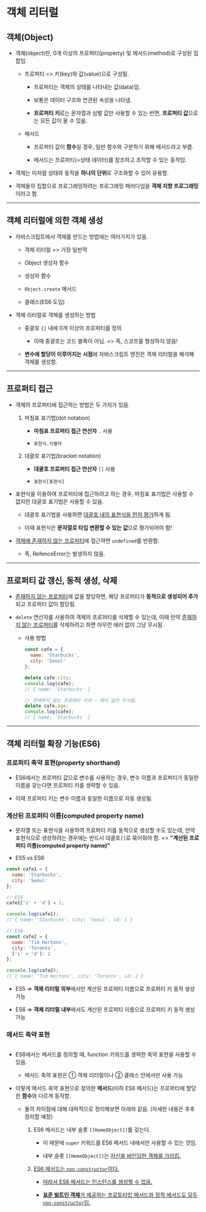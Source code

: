 # 객체 리터럴
## 객체(Object)

- 객체(object)란, 0개 이상의 프로퍼티(property) 및 메서드(method)로 구성된 집합임.

  - 프로퍼티 => 키(key)와 값(value)으로 구성됨.

    - 프로퍼티는 객체의 상태를 나타내는 값(data)임.

    - 보통은 데이터 구조와 연관된 속성을 나타냄.

    - **프로퍼티 키**로는 문자열과 심벌 값만 사용할 수 있는 반면, **프로퍼티 값**으로는 모든 값이 올 수 있음.

  - 메서드

    - 프로퍼티 값이 **함수**일 경우, 일반 함수와 구분하기 위해 메서드라고 부름.

    - 메서드는 프로퍼티(=상태 데이터)를 참조하고 조작할 수 있는 동작임.

- 객체는 이처럼 상태와 동작을 **하나의 단위**로 구조화할 수 있어 유용함.

- 객체들의 집합으로 프로그래밍하려는 프로그래밍 패러다임을 **객체 지향 프로그래밍**이라고 함.

___
## 객체 리터럴에 의한 객체 생성

- 자바스크립트에서 객체를 만드는 방법에는 여러가지가 있음.

  - 객체 리터럴 => 가장 일반적

  - Object 생성자 함수

  - 생성자 함수

  - `Object.create` 메서드

  - 클래스(ES6 도입)

- 객체 리터럴로 객체를 생성하는 방법

  - 중괄호 `{}` 내에 0개 이상의 프로퍼티를 정의

    - 이때 중괄호는 코드 블록이 아님. => 즉, 스코프를 형성하지 않음!

  - **변수에 할당이 이루어지는 시점**에 자바스크립트 엔진은 객체 리터럴을 해석해 객체를 생성함.

___
## 프로퍼티 접근

- 객체의 프로퍼티에 접근하는 방법은 두 가지가 있음.

  1. 마침표 표기법(dot notation)

      - **마침표 프로퍼티 접근 연산자** `.` 사용

      - `표현식.식별자`

  2. 대괄호 표기법(bracket notation)

      - **대괄호 프로퍼티 접근 연산자** `[]` 사용

      - `표현식[표현식]`

- 표현식을 이용하여 프로퍼티에 접근하려고 하는 경우, 마침표 표기법은 사용할 수 없지만 대괄호 표기법은 사용할 수 있음.

  - 대괄호 표기법을 사용하면 <u>대괄호 내의 표현식을 먼저 평가</u>하게 됨.

  - 이때 표현식은 **문자열로 타입 변환할 수 있는 값**으로 평가되어야 함!

- <u>객체에 존재하지 않는 프로퍼티</u>에 접근하면 `undefined`를 반환함.

  - 즉, RefenceError는 발생하지 않음.

___
## 프로퍼티 값 갱신, 동적 생성, 삭제

- <u>존재하지 않는 프로퍼티</u>에 값을 할당하면, 해당 프로퍼티가 **동적으로 생성되어 추가**되고 프로퍼티 값이 할당됨.

- `delete` 연산자를 사용하여 객체의 프로퍼티를 삭제할 수 있는데, 이때 만약 <u>존재하지 않는 프로퍼티</u>를 삭제하려고 하면 아무런 에러 없이 그냥 무시됨.

  - 사용 방법

    ```js
    const cafe = {
      name: 'Starbucks',
      city: 'Seoul'
    };

    delete cafe.city;
    console.log(cafe);
    // { name: 'Starbucks' }

    // 존재하지 않는 프로퍼티 삭제 → 에러 없이 무시됨.
    delete cafe.age;
    console.log(cafe);
    // { name: 'Starbucks' }
    ```

___
## 객체 리터럴 확장 기능(ES6)

### 프로퍼티 축약 표현(property shorthand)

- ES6에서는 프로퍼티 값으로 변수를 사용하는 경우, 변수 이름과 프로퍼티가 동일한 이름을 갖는다면 프로퍼티 키를 생략할 수 있음.

- 이때 프로퍼티 키는 변수 이름과 동일한 이름으로 자동 생성됨.

### 계산된 프로퍼티 이름(computed property name)

- 문자열 또는 표현식을 사용하여 프로퍼티 키를 동적으로 생성할 수도 있는데, 만약 표현식으로 생성하려는 경우에는 반드시 대괄호`[]`로 묶어줘야 함. => **"계산된 프로퍼티 이름(computed property name)"**

- ES5 vs ES6

```js
const cafe1 = {
  name: 'Starbucks',
  city: 'Seoul'
};

// ES5
cafe1['i' + 'd'] = 1;

console.log(cafe1);
// { name: 'Starbucks', city: 'Seoul', id: 1 }

// ES6
const cafe2 = {
  name: 'Tim Hortons',
  city: 'Toronto',
  ['i' + 'd']: 2
};

console.log(cafe2);
// { name: 'Tim Hortons', city: 'Toronto', id: 2 }
```

  - ES5 => **객체 리터럴 외부**에서만 계산된 프로퍼티 이름으로 프로퍼티 키 동적 생성 가능

  - ES6 => **객체 리터럴 내부**에서도 계산된 프로퍼티 이름으로 프로퍼티 키 동적 생성 가능

### 메서드 축약 표현

```js
```

- ES6에서는 메서드를 정의할 때, function 키워드를 생략한 축약 표현을 사용할 수 있음.

  - 메서드 축약 표현은 ① 객체 리터럴이나 ② 클래스 안에서만 사용 가능

- 이렇게 메서드 축약 표현으로 정의한 **메서드**(이하 ES6 메서드)는 프로퍼티에 할당한 **함수**와 다르게 동작함.

  - 둘의 차이점에 대해 대략적으로 정리해보면 아래와 같음. (자세한 내용은 추후 정리할 예정)

    1. ES6 메서드는 내부 슬롯 `[[HomeObject]]`를 갖는다.

        - 이 때문에 `super` 키워드를 ES6 메서드 내에서만 사용할 수 있는 것임.

        - 내부 슬롯 `[[HomeObject]]`는 <u>자신을 바인딩한 객체를 가리킴<u>.

    2. ES6 메서드는 `non-constructor`이다.

        - 따라서 ES6 메서드는 인스턴스를 생성할 수 없음.

        - **표준 빌트인 객체**가 제공하는 프로토타입 메서드와 정적 메서드도 모두 `non-constructor`임.
